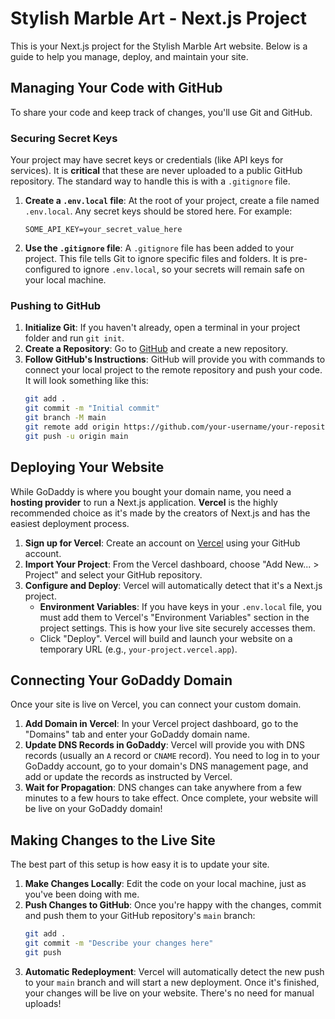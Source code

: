 # Stylish Marble Art - Next.js Project

This is your Next.js project for the Stylish Marble Art website. Below is a guide to help you manage, deploy, and maintain your site.

## Managing Your Code with GitHub

To share your code and keep track of changes, you'll use Git and GitHub.

### Securing Secret Keys

Your project may have secret keys or credentials (like API keys for services). It is **critical** that these are never uploaded to a public GitHub repository. The standard way to handle this is with a `.gitignore` file.

1.  **Create a `.env.local` file**: At the root of your project, create a file named `.env.local`. Any secret keys should be stored here. For example:
    ```
    SOME_API_KEY=your_secret_value_here
    ```

2.  **Use the `.gitignore` file**: A `.gitignore` file has been added to your project. This file tells Git to ignore specific files and folders. It is pre-configured to ignore `.env.local`, so your secrets will remain safe on your local machine.

### Pushing to GitHub

1.  **Initialize Git**: If you haven't already, open a terminal in your project folder and run `git init`.
2.  **Create a Repository**: Go to [GitHub](https://github.com) and create a new repository.
3.  **Follow GitHub's Instructions**: GitHub will provide you with commands to connect your local project to the remote repository and push your code. It will look something like this:
    ```bash
    git add .
    git commit -m "Initial commit"
    git branch -M main
    git remote add origin https://github.com/your-username/your-repository-name.git
    git push -u origin main
    ```

## Deploying Your Website

While GoDaddy is where you bought your domain name, you need a **hosting provider** to run a Next.js application. **Vercel** is the highly recommended choice as it's made by the creators of Next.js and has the easiest deployment process.

1.  **Sign up for Vercel**: Create an account on [Vercel](https://vercel.com) using your GitHub account.
2.  **Import Your Project**: From the Vercel dashboard, choose "Add New... > Project" and select your GitHub repository.
3.  **Configure and Deploy**: Vercel will automatically detect that it's a Next.js project.
    *   **Environment Variables**: If you have keys in your `.env.local` file, you must add them to Vercel's "Environment Variables" section in the project settings. This is how your live site securely accesses them.
    *   Click "Deploy". Vercel will build and launch your website on a temporary URL (e.g., `your-project.vercel.app`).

## Connecting Your GoDaddy Domain

Once your site is live on Vercel, you can connect your custom domain.

1.  **Add Domain in Vercel**: In your Vercel project dashboard, go to the "Domains" tab and enter your GoDaddy domain name.
2.  **Update DNS Records in GoDaddy**: Vercel will provide you with DNS records (usually an `A` record or `CNAME` record). You need to log in to your GoDaddy account, go to your domain's DNS management page, and add or update the records as instructed by Vercel.
3.  **Wait for Propagation**: DNS changes can take anywhere from a few minutes to a few hours to take effect. Once complete, your website will be live on your GoDaddy domain!

## Making Changes to the Live Site

The best part of this setup is how easy it is to update your site.

1.  **Make Changes Locally**: Edit the code on your local machine, just as you've been doing with me.
2.  **Push Changes to GitHub**: Once you're happy with the changes, commit and push them to your GitHub repository's `main` branch:
    ```bash
    git add .
    git commit -m "Describe your changes here"
    git push
    ```
3.  **Automatic Redeployment**: Vercel will automatically detect the new push to your `main` branch and will start a new deployment. Once it's finished, your changes will be live on your website. There's no need for manual uploads!
